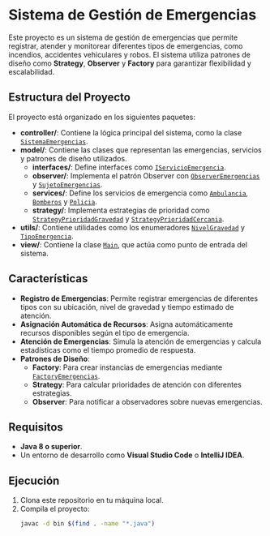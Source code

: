 # Sistema de Gestión de Emergencias

Este proyecto es un sistema de gestión de emergencias que permite registrar, atender y monitorear diferentes tipos de emergencias, como incendios, accidentes vehiculares y robos. El sistema utiliza patrones de diseño como **Strategy**, **Observer** y **Factory** para garantizar flexibilidad y escalabilidad.

## Estructura del Proyecto

El proyecto está organizado en los siguientes paquetes:

- **controller/**: Contiene la lógica principal del sistema, como la clase [`SistemaEmergencias`](controller/SistemaEmergencias.java).
- **model/**: Contiene las clases que representan las emergencias, servicios y patrones de diseño utilizados.
  - **interfaces/**: Define interfaces como [`IServicioEmergencia`](model/interfaces/IServicioEmergencia.java).
  - **observer/**: Implementa el patrón Observer con [`ObserverEmergencias`](model/observer/ObserverEmergencias.java) y [`SujetoEmergencias`](model/observer/SujetoEmergencias.java).
  - **services/**: Define los servicios de emergencia como [`Ambulancia`](model/services/Ambulancia.java), [`Bomberos`](model/services/Bomberos.java) y [`Policia`](model/services/Policia.java).
  - **strategy/**: Implementa estrategias de prioridad como [`StrategyPrioridadGravedad`](model/strategy/StrategyPrioridadGravedad.java) y [`StrategyPrioridadCercania`](model/strategy/StrategyPrioridadCercania.java).
- **utils/**: Contiene utilidades como los enumeradores [`NivelGravedad`](utils/NivelGravedad.java) y [`TipoEmergencia`](utils/TipoEmergencia.java).
- **view/**: Contiene la clase [`Main`](view/Main.java), que actúa como punto de entrada del sistema.

## Características

- **Registro de Emergencias**: Permite registrar emergencias de diferentes tipos con su ubicación, nivel de gravedad y tiempo estimado de atención.
- **Asignación Automática de Recursos**: Asigna automáticamente recursos disponibles según el tipo de emergencia.
- **Atención de Emergencias**: Simula la atención de emergencias y calcula estadísticas como el tiempo promedio de respuesta.
- **Patrones de Diseño**:
  - **Factory**: Para crear instancias de emergencias mediante [`FactoryEmergencias`](model/FactoryEmergencias.java).
  - **Strategy**: Para calcular prioridades de atención con diferentes estrategias.
  - **Observer**: Para notificar a observadores sobre nuevas emergencias.

## Requisitos

- **Java 8 o superior**.
- Un entorno de desarrollo como **Visual Studio Code** o **IntelliJ IDEA**.

## Ejecución

1. Clona este repositorio en tu máquina local.
2. Compila el proyecto:
   ```bash
   javac -d bin $(find . -name "*.java")
